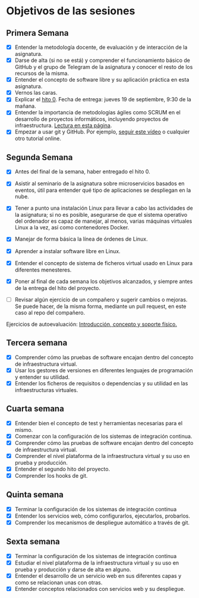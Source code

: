 # Objetivos de las sesiones

## Primera Semana

- [x] Entender la metodología docente, de evaluación y de interacción de la asignatura.
- [x] Darse de alta (si no se está) y comprender el funcionamiento básico de GitHub y el grupo de Telegram de la asignatura y conocer el resto de los recursos de la misma.
- [x] Entender el concepto de software libre y su aplicación práctica en esta asignatura.
- [x] Vernos las caras.
- [x] Explicar el [hito 0](http://jj.github.io/IV/documentos/proyecto/0.Repositorio). Fecha de entrega: jueves 19 de septiembre, 9:30 de la mañana.
- [x] Entender la importancia de metodologías ágiles como SCRUM en el desarrollo de proyectos informáticos, incluyendo proyectos de infraestructura. [Lectura en esta página](https://en.wikipedia.org/wiki/Agile_software_development).
- [x] Empezar a usar git y GitHub. Por ejemplo, [seguir este vídeo](https://www.youtube.com/watch?v=gmXyJI01qa8) o cualquier otro tutorial online.

## Segunda Semana

- [x] Antes del final de la semana, haber entregado el hito 0.
- [x] Asistir al seminario de la asignatura sobre microservicios basados en eventos, útil para entender qué tipo de aplicaciones se despliegan en la nube.
- [x] Tener a punto una instalación Linux para llevar a cabo las actividades de la asignatura; si no es posible, asegurarse de que el sistema operativo del ordenador es capaz de manejar, al menos, varias máquinas virtuales Linux a la vez, así como contenedores Docker.
- [x] Manejar de forma básica la línea de órdenes de Linux.
- [x] Aprender a instalar software libre en Linux.
- [x] Entender el concepto de sistema de ficheros virtual usado en Linux para diferentes menesteres.
- [x] Poner al final de cada semana los objetivos alcanzados, y siempre antes de la entrega del hito del proyecto.
- [ ] Revisar algún ejercicio de un compañero y sugerir cambios o mejoras. Se puede hacer, de la misma forma, mediante un pull request, en este caso al repo del compañero.


Ejercicios de autoevaluación: [Introducción, concepto y soporte físico.](https://github.com/daraahh/ejerciciosIV/blob/master/ejercicios-1.md)


## Tercera semana

- [x] Comprender cómo las pruebas de software encajan dentro del concepto de infraestructura virtual.
- [x] Usar los gestores de versiones en diferentes lenguajes de programación y entender su utilidad.
- [x] Entender los ficheros de requisitos o dependencias y su utilidad en las infraestructuras virtuales.

## Cuarta semana

- [x] Entender bien el concepto de test y herramientas necesarias para el mismo.
- [x] Comenzar con la configuración de los sistemas de integración continua.
- [x] Comprender cómo las pruebas de software encajan dentro del concepto de infraestructura virtual.
- [x] Comprender el nivel plataforma de la infraestructura virtual y su uso en prueba y producción.
- [x] Entender el segundo hito del proyecto.
- [x] Comprender los hooks de git.

## Quinta semana

- [x] Terminar la configuración de los sistemas de integración continua
- [x] Entender los servicios web, cómo configurarlos, ejecutarlos, probarlos.
- [x] Comprender los mecanismos de despliegue automático a través de git.

## Sexta semana

- [x] Terminar la configuración de los sistemas de integración continua
- [x] Estudiar el nivel plataforma de la infraestructura virtual y su uso en prueba y producción y darse de alta en alguno.
- [x] Entender el desarrollo de un servicio web en sus diferentes capas y como se relacionan unas con otras.
- [x] Entender conceptos relacionados con servicios web y su despliegue.
